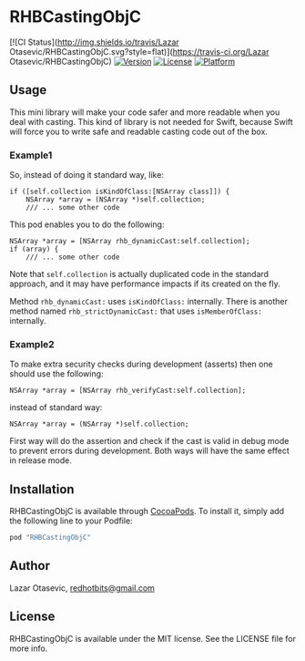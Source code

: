 # RHBCastingObjC

[![CI Status](http://img.shields.io/travis/Lazar Otasevic/RHBCastingObjC.svg?style=flat)](https://travis-ci.org/Lazar Otasevic/RHBCastingObjC)
[![Version](https://img.shields.io/cocoapods/v/RHBCastingObjC.svg?style=flat)](http://cocoapods.org/pods/RHBCastingObjC)
[![License](https://img.shields.io/cocoapods/l/RHBCastingObjC.svg?style=flat)](http://cocoapods.org/pods/RHBCastingObjC)
[![Platform](https://img.shields.io/cocoapods/p/RHBCastingObjC.svg?style=flat)](http://cocoapods.org/pods/RHBCastingObjC)

## Usage

This mini library will make your code safer and more readable when you deal with casting. This kind of library is not needed for Swift, because Swift will force you to write safe and readable casting code out of the box.

### Example1

So, instead of doing it standard way, like:

	if ([self.collection isKindOfClass:[NSArray class]]) {
		NSArray *array = (NSArray *)self.collection;
		/// ... some other code
            
This pod enables you to do the following:

	NSArray *array = [NSArray rhb_dynamicCast:self.collection];
	if (array) {
		/// ... some other code

Note that ```self.collection``` is actually duplicated code in the standard approach, and it may have performance impacts if its created on the fly.

Method ```rhb_dynamicCast:``` uses ```isKindOfClass:``` internally. There is another method named ```rhb_strictDynamicCast:``` that uses ```isMemberOfClass:``` internally.

### Example2

To make extra security checks during development (asserts) then one should use the following:
	
	NSArray *array = [NSArray rhb_verifyCast:self.collection];

instead of standard way:

	NSArray *array = (NSArray *)self.collection;
	
First way will do the assertion and check if the cast is valid in debug mode to prevent errors during development. Both ways will have the same effect in release mode.

## Installation

RHBCastingObjC is available through [CocoaPods](http://cocoapods.org). To install
it, simply add the following line to your Podfile:

```ruby
pod "RHBCastingObjC"
```

## Author

Lazar Otasevic, redhotbits@gmail.com

## License

RHBCastingObjC is available under the MIT license. See the LICENSE file for more info.
